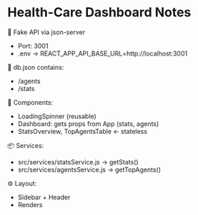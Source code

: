 # Health-Care Dashboard Notes

🧠 Fake API via json-server
- Port: 3001
- .env → REACT_APP_API_BASE_URL=http://localhost:3001

📁 db.json contains:
- /agents
- /stats

🧩 Components:
- LoadingSpinner (reusable)
- Dashboard: gets props from App (stats, agents)
- StatsOverview, TopAgentsTable ← stateless

📦 Services:
- src/services/statsService.js → getStats()
- src/services/agentsService.js → getTopAgents()

⚙️ Layout:
- Sidebar + Header
- Renders <Outlet />
